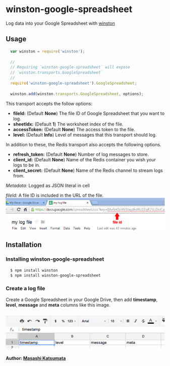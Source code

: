 # winston-google-spreadsheet

Log data into your Google Spreadsheet with [winston][0]

## Usage
``` js
  var winston = require('winston');
  
  //
  // Requiring `winston-google-spreadsheet` will expose 
  // `winston.transports.GoogleSpreadsheet`
  //
  require('winston-google-spreadsheet').GoogleSpreadsheet;
  
  winston.add(winston.transports.GoogleSpreadsheet, options);
```

This transport accepts the follow options:

* __fileId:__ (Default **None**) The file ID of Google Spreadsheet that you want to log.
* __sheetIdx:__ (Default **1**) The worksheet index of the file.
* __accessToken:__ (Default **None**) The access token to the file.
* __level:__ (Default **Info**) Level of messages that this transport should log.

In addition to these, the Redis transport also accepts the following options.

* __refresh_token:__ (Default **None**) Number of log messages to store.
* __client_id:__ (Default **None**) Name of the Redis container you wish your logs to be in.
* __client_secret:__ (Default **None**) Name of the Redis channel to stream logs from. 

*Metadata:* Logged as JSON literal in cell

*fileId:* A file ID is included in the URL of the file.
![image2](images/file_id.png)

## Installation

### Installing winston-google-spreadsheet

``` bash
  $ npm install winston
  $ npm install winston-google-spreadsheet
```

### Create a log file
Create a Google Spreadsheet in your Google Drive, then add __timestamp__, __level__, __message__ and __meta__ columns like this image.

![image1](images/columns.png)


#### Author: [Masashi Katsumata](http://masashi-k.blogspot.com/)

[0]: https://github.com/flatiron/winston